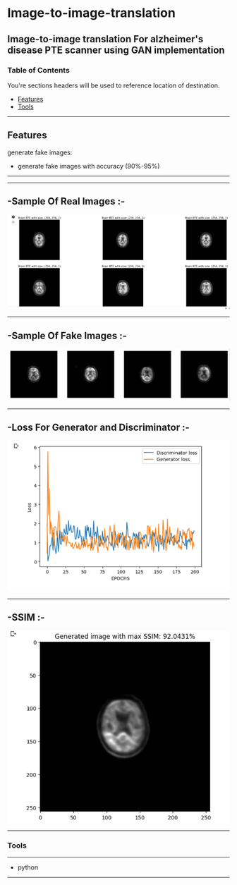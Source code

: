 # Image-to-image-translation
Image-to-image translation For alzheimer's disease PTE scanner using GAN implementation 
----
### Table of Contents
You're sections headers will be used to reference location of destination.

- [Features](#Features)
- [Tools](#Tools)

---

## Features

generate fake images: 

- generate fake images with accuracy (90%-95%)

---

---
-Sample Of Real Images :-
---
![](screenshots/Real.png)

---
-Sample Of Fake Images :-
---
![](screenshots/Fake.png)

---
-Loss For Generator and Discriminator :-
---
![](screenshots/Loss.png)

---
-SSIM :-
---
![](screenshots/ssim(f).png)

---

### Tools
----
- python
----
